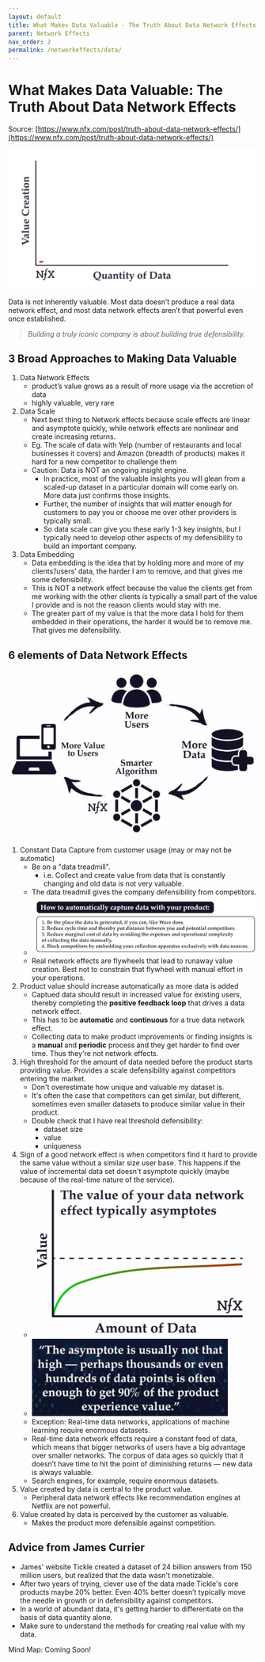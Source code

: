 ```yaml
---
layout: default
title: What Makes Data Valuable - The Truth About Data Network Effects
parent: Network Effects
nav_order: 2
permalink: /networkeffects/data/
---
```


# What Makes Data Valuable: The Truth About Data Network Effects

Source: [https://www.nfx.com/post/truth-about-data-network-effects/](https://www.nfx.com/post/truth-about-data-network-effects/)

![Data Network Effects](images/data-nfx.gif)

Data is not inherently valuable. Most data doesn’t produce a real data network effect, and most data network effects aren’t that powerful even once established.

> *Building a truly iconic company is about building true defensibility.*

## 3 Broad Approaches to Making Data Valuable

1. Data Network Effects 
    - product’s value grows as a result of more usage via the accretion of data
    - highly valuable, very rare
2. Data Scale
    - Next best thing to Network effects because scale effects are linear and asymptote quickly, while network effects are nonlinear and create increasing returns.
    - Eg. The scale of data with Yelp (number of restaurants and local businesses it covers) and Amazon (breadth of products) makes it hard for a new competitor to challenge them
    - Caution: Data is NOT an ongoing insight engine.
        - In practice, most of the valuable insights you will glean from a scaled-up dataset in a particular domain will come early on. More data just confirms those insights. 
        - Further, the number of insights that will matter enough for customers to pay you or choose me over other providers is typically small. 
        - So data scale can give you these early 1-3 key insights, but I typically need to develop other aspects of my defensibility to build an important company.
3. Data Embedding
    - Data embedding is the idea that by holding more and more of my clients’/users’ data, the harder I am to remove, and that gives me some defensibility.
    - This is NOT a network effect because the value the clients get from me working with the other clients is typically a small part of the value I provide and is not the reason clients would stay with me. 
    - The greater part of my value is that the more data I hold for them embedded in their operations, the harder it would be to remove me. That gives me defensibility.

## 6 elements of Data Network Effects

![Data Network Effect Cycle](images/data-nw-cycle.png)

1. Constant Data Capture from customer usage (may or may not be automatic)
    - Be on a "data treadmill". 
        - i.e. Collect and create value from data that is constantly changing and old data is not very valuable.
    - The data treadmill gives the company defensibility from competitors.
    - ![Automatically Capture Data with Product](images/data-auto-value-capture.png)
    -  Real network effects are flywheels that lead to runaway value creation. Best not to constrain that flywheel with manual effort in your operations.
2. Product value should increase automatically as more data is added
    - Captued data should result in increased value for existing users, thereby completing the **positive feedback loop** that drives a data network effect.
    - This has to be **automatic** and **continuous** for a true data network effect.
    - Collecting data to make product improvements or finding insights is a **manual** and **periodic** process and they get harder to find over time. Thus they're not network effects.
3. High threshold for the amount of data needed before the product starts providing value. Provides a scale defensibility against competitors entering the market.
    - Don't overestimate how unique and valuable my dataset is.
    - It's often the case that competitors can get similar, but different, sometimes even smaller datasets to produce similar value in their product.
    - Double check that I have real threshold defensibility:
        - dataset size
        - value
        - uniqueness
4. Sign of a good network effect is when competitors find it hard to provide the same value without a similar size user base. This happens if the value of incremental data set doesn't asymptote quickly (maybe because of the real-time nature of the service).
    - ![Data Value Asymptote 1](images/data-asymptote-1.png) 
    - ![Data Value Asymptote 2](images/data-asymptote-2.png) 
    - Exception: Real-time data networks, applications of machine learning require enormous datasets.
    - Real-time data network effects require a constant feed of data, which means that bigger networks of users have a big advantage over smaller networks. The corpus of data ages so quickly that it doesn’t have time to hit the point of diminishing returns — new data is always valuable.
    - Search engines, for example, require enormous datasets.
5. Value created by data is central to the product value.
    - Peripheral data network effects like recommendation engines at Netflix are not powerful. 
6. Value created by data is perceived by the customer as valuable.
    - Makes the product more defensible against competition.

## Advice from James Currier

- James' website Tickle created a dataset of 24 billion answers from 150 million users, but realized that the data wasn't monetizable.
- After two years of trying, clever use of the data made Tickle's core products maybe 20% better. Even 40% better doesn’t typically move the needle in growth or in defensibility against competitors.
- In a world of abundant data, it's getting harder to differentiate on the basis of data quantity alone.
- Make sure to understand the methods for creating real value with my data.

Mind Map: Coming Soon!